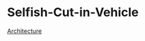 # Selfish-Cut-in-Vehicle

[Architecture](https://github.com/JinSeong0115/Selfish-Cut-in-Vehicle/blob/master/archi.png)
